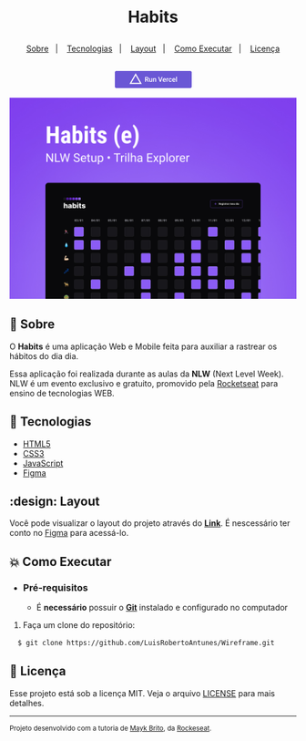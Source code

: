 <h1 align="center">
    <br>Habits<br/>
</h1>
<h2>
</h2>
<p align="center">
  <a href="#bookmark-sobre">Sobre</a>&nbsp;&nbsp;&nbsp;|&nbsp;&nbsp;&nbsp;
  <a href="#rocket-tecnologias">Tecnologias</a>&nbsp;&nbsp;&nbsp;|&nbsp;&nbsp;&nbsp;
  <a href="#design">Layout</a>&nbsp;&nbsp;&nbsp;|&nbsp;&nbsp;&nbsp;
  <a href="#boom-como-executar">Como Executar</a>&nbsp;&nbsp;&nbsp;|&nbsp;&nbsp;&nbsp;
  <a href="#memo-licença">Licença</a>
</p>
<p align="center">
<br>
  <a target="_blank" href="https://luisroberto-nlw-setup.vercel.app/">
    <img alt="Run in Vercel"src=".github/vercel.png" />
  </a>
</p>
<p align="center">
  <img alt="design do projeto" width="650px" src=".github/preview.jpg" />
<p>

## :bookmark: Sobre

O **Habits** é uma aplicação Web e Mobile feita para auxiliar a rastrear os hábitos do dia dia.

Essa aplicação foi realizada durante as aulas da **NLW** (Next Level Week). NLW é um evento exclusivo e gratuito, promovido pela [Rocketseat](https://www.rocketseat.com.br/) para ensino de tecnologias WEB.


## :rocket: Tecnologias

- [HTML5](https://developer.mozilla.org/pt-BR/docs/Web/HTML)
- [CSS3](https://developer.mozilla.org/pt-BR/docs/Web/CSS)
- [JavaScript](https://developer.mozilla.org/pt-BR/docs/Web/JavaScript)
- [Figma](https://www.figma.com/)

## :design: Layout
Você pode visualizar o layout do projeto através do [**Link**](https://www.figma.com/community/file/1195327109778210238). É nescessário ter conto no [Figma](https://www.figma.com/) para acessá-lo.

## :boom: Como Executar

- ### **Pré-requisitos**

  - É **necessário** possuir o **[Git](https://git-scm.com/)** instalado e configurado no computador

1. Faça um clone do repositório:

```sh
  $ git clone https://github.com/LuisRobertoAntunes/Wireframe.git
```

## :memo: Licença

Esse projeto está sob a licença MIT. Veja o arquivo [LICENSE](LICENSE.md) para mais detalhes.

---

<sup>Projeto desenvolvido com a tutoria de [Mayk Brito](https://github.com/maykbrito), da [Rockeseat](https://www.rocketseat.com.br/).</sup>
